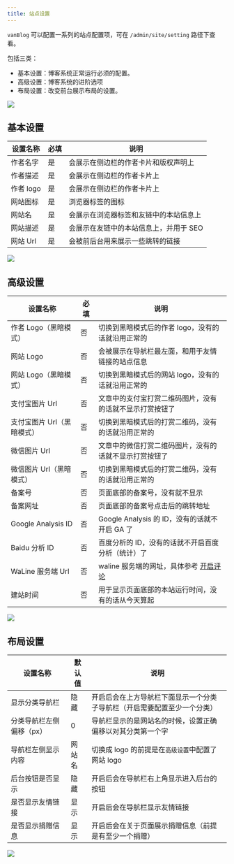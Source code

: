 ```yaml
---
title: 站点设置
---
```


`vanBlog` 可以配置一系列的站点配置项，可在 `/admin/site/setting` 路径下查看。

包括三类：

- 基本设置：博客系统正常运行必须的配置。
- 高级设置：博客系统的进阶选项
- 布局设置：改变前台展示布局的设置。

![](https://pic.mereith.com/img/abb9afde6ccf1ee82cfe41e083df4daf.clipboard-2022-08-15.png)

## 基本设置

| 设置名称  | 必填 | 说明                                   |
| --------- | ---- | -------------------------------------- |
| 作者名字  | 是   | 会展示在侧边栏的作者卡片和版权声明上   |
| 作者描述  | 是   | 会展示在侧边栏的作者卡片上             |
| 作者 logo | 是   | 会展示在侧边栏的作者卡片上             |
| 网站图标  | 是   | 浏览器标签的图标                       |
| 网站名    | 是   | 会展示在浏览器标签和友链中的本站信息上 |
| 网站描述  | 是   | 会展示在友链中的本站信息上，并用于 SEO |
| 网站 Url  | 是   | 会被前后台用来展示一些跳转的链接       |

![](https://pic.mereith.com/img/2c4254e19beaad471b275e897ff54fbe.clipboard-2022-08-15.png)

## 高级设置

| 设置名称                   | 必填 | 说明                                                                |
| -------------------------- | ---- | ------------------------------------------------------------------- |
| 作者 Logo（黑暗模式）      | 否   | 切换到黑暗模式后的作者 logo，没有的话就沿用正常的                   |
| 网站 Logo                  | 否   | 会被展示在导航栏最左面，和用于友情链接的站点信息                    |
| 网站 Logo（黑暗模式）      | 否   | 切换到黑暗模式后的网站 logo，没有的话就沿用正常的                   |
| 支付宝图片 Url             | 否   | 文章中的支付宝打赏二维码图片，没有的话就不显示打赏按钮了            |
| 支付宝图片 Url（黑暗模式） | 否   | 切换到黑暗模式后的打赏二维码，没有的话就沿用正常的                  |
| 微信图片 Url               | 否   | 文章中的微信打赏二维码图片，没有的话就不显示打赏按钮了              |
| 微信图片 Url（黑暗模式）   | 否   | 切换到黑暗模式后的打赏二维码，没有的话就沿用正常的                  |
| 备案号                     | 否   | 页面底部的备案号，没有就不显示                                      |
| 备案网址                   | 否   | 页面底部的备案号点击后的跳转地址                                    |
| Google Analysis ID         | 否   | Google Analysis 的 ID，没有的话就不开启 GA 了                       |
| Baidu 分析 ID              | 否   | 百度分析的 ID，没有的话就不开启百度分析（统计）了                   |
| WaLine 服务端 Url          | 否   | waline 服务端的网址，具体参考 [开启评论](/feature/basic/comment.md) |
| 建站时间                   | 否   | 用于显示页面底部的本站运行时间，没有的话从今天算起                  |

![](https://pic.mereith.com/img/cf276f8eec35c11300a64e4dbd1b7efd.clipboard-2022-08-15.png)

## 布局设置

| 设置名称                 | 默认值 | 说明                                                                     |
| ------------------------ | ------ | ------------------------------------------------------------------------ |
| 显示分类导航栏           | 隐藏   | 开启后会在上方导航栏下面显示一个分类子导航栏（开启需要配置至少一个分类） |
| 分类导航栏左侧偏移（px） | 0      | 导航栏显示的是网站名的时候，设置正确偏移以对其分类第一个字               |
| 导航栏左侧显示内容       | 网站名 | 切换成 logo 的前提是在`高级设置`中配置了网站 logo                        |
| 后台按钮是否显示         | 隐藏   | 开启后会在导航栏右上角显示进入后台的按钮                                 |
| 是否显示友情链接         | 显示   | 开启后会在导航栏显示友情链接                                             |
| 是否显示捐赠信息         | 显示   | 开启后会在关于页面展示捐赠信息（前提是有至少一个捐赠）                   |

![](https://pic.mereith.com/img/abb9afde6ccf1ee82cfe41e083df4daf.clipboard-2022-08-15.png)

